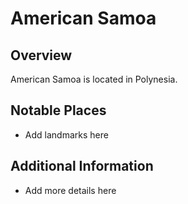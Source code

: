 # American Samoa
## Overview
American Samoa is located in Polynesia.

## Notable Places
- Add landmarks here

## Additional Information
- Add more details here
